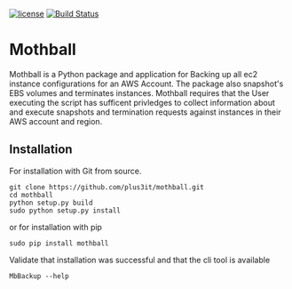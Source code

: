 [![license](https://img.shields.io/github/license/plus3it/mothball.svg)](./LICENSE)
[![Build Status](https://travis-ci.org/plus3it/mothball.svg)](https://travis-ci.org/plus3it/mothball)

# Mothball
Mothball is a Python package and application for Backing up all ec2 instance configurations for an AWS Account. The
package also snapshot's EBS volumes and terminates instances. Mothball requires that the User executing the script has 
sufficent privledges to collect information about and execute snapshots and termination requests against instances in
their AWS account and region.

## Installation

For installation with Git from source.

```
git clone https://github.com/plus3it/mothball.git
cd mothball
python setup.py build
sudo python setup.py install
```

or for installation with pip

```
sudo pip install mothball
```

Validate that installation was successful and that the cli tool is available

```
MbBackup --help
```

